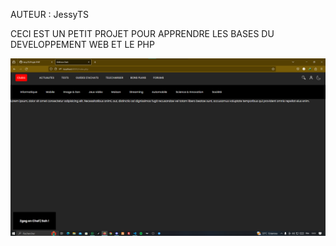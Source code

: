 AUTEUR : JessyTS

CECI EST UN PETIT PROJET POUR APPRENDRE LES BASES DU DEVELOPPEMENT WEB ET LE PHP

![Alt text](preview.png)